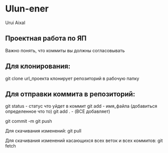 # Ulun-ener
 Urui Aixal

## Проектная работа по ЯП
Важно понять, что коммиты вы должны согласовывать

## Для клонирования:
git clone url_проекта клонирует репозиторий в рабочую папку

## Для отправки коммита в репозиторий:
git status - статус что уйдет в коммит
git add - имя_файла (добавиться определенное что то)
git add . - (ВСЕ добавляет)

git commit -m
git push

Для скачивания изменений:
git pull

Для скачивания изменений касающихся всех веток и всех коммитов:
git fetch